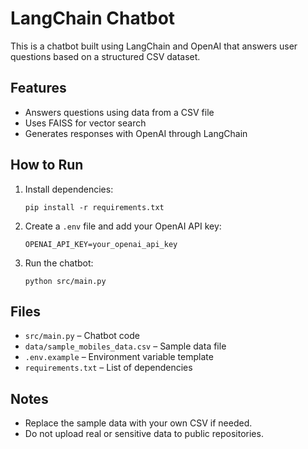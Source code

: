 # LangChain Chatbot

This is a chatbot built using LangChain and OpenAI that answers user questions based on a structured CSV dataset.

## Features
- Answers questions using data from a CSV file
- Uses FAISS for vector search
- Generates responses with OpenAI through LangChain

## How to Run

1. Install dependencies:
   ```
   pip install -r requirements.txt
   ```

2. Create a `.env` file and add your OpenAI API key:
   ```
   OPENAI_API_KEY=your_openai_api_key
   ```

3. Run the chatbot:
   ```
   python src/main.py
   ```

## Files
- `src/main.py` – Chatbot code
- `data/sample_mobiles_data.csv` – Sample data file
- `.env.example` – Environment variable template
- `requirements.txt` – List of dependencies

## Notes
- Replace the sample data with your own CSV if needed.
- Do not upload real or sensitive data to public repositories.
